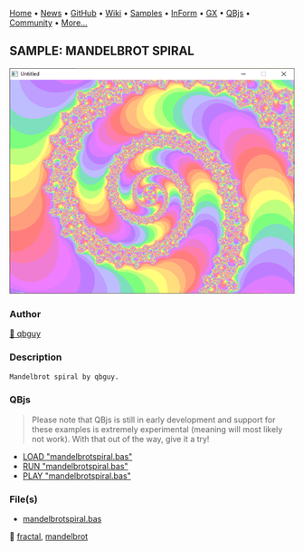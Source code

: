 [Home](https://qb64.com) • [News](../../news.md) • [GitHub](https://github.com/QB64Official/qb64) • [Wiki](https://github.com/QB64Official/qb64/wiki) • [Samples](../../samples.md) • [InForm](../../inform.md) • [GX](../../gx.md) • [QBjs](../../qbjs.md) • [Community](../../community.md) • [More...](../../more.md)

## SAMPLE: MANDELBROT SPIRAL

![screenshot.png](img/screenshot.png)

### Author

[🐝 qbguy](../qbguy.md) 

### Description

```text
Mandelbrot spiral by qbguy.
```

### QBjs

> Please note that QBjs is still in early development and support for these examples is extremely experimental (meaning will most likely not work). With that out of the way, give it a try!

* [LOAD "mandelbrotspiral.bas"](https://qbjs.org/index.html?src=https://qb64.com/samples/mandelbrot-spiral/src/mandelbrotspiral.bas)
* [RUN "mandelbrotspiral.bas"](https://qbjs.org/index.html?mode=auto&src=https://qb64.com/samples/mandelbrot-spiral/src/mandelbrotspiral.bas)
* [PLAY "mandelbrotspiral.bas"](https://qbjs.org/index.html?mode=play&src=https://qb64.com/samples/mandelbrot-spiral/src/mandelbrotspiral.bas)

### File(s)

* [mandelbrotspiral.bas](src/mandelbrotspiral.bas)

🔗 [fractal](../fractal.md), [mandelbrot](../mandelbrot.md)
